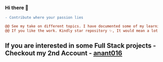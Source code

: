 ### Hi there 👋

```diff
- Contribute where your passion lies 
```

```diff
@@ See my take on different topics. I have documented some of my learnings and presented to make some stuff easier and fast to grasp @@
@@ If you like the work. Kindly star repository ✨, It would mean a lot me. @@
```
## If you are interested in some Full Stack projects - Checkout my 2nd Account - [anant016](https://github.com/anant016)

<!--
**coolanant/coolanant** is a ✨ _special_ ✨ repository because its `README.md` (this file) appears on your GitHub profile.

Here are some ideas to get you started:

- 🔭 I’m currently working on ...
- 🌱 I’m currently learning ...
- 👯 I’m looking to collaborate on ...
- 🤔 I’m looking for help with ...
- 💬 Ask me about ...
- 📫 How to reach me: ...
- 😄 Pronouns: ...
- ⚡ Fun fact: ...
-->
